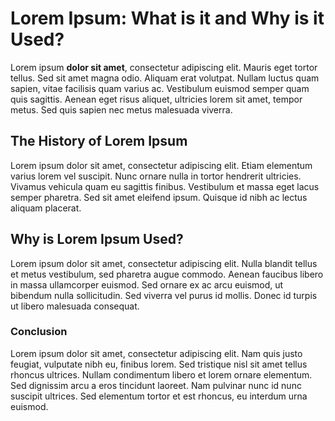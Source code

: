 # Lorem Ipsum: What is it and Why is it Used?

Lorem ipsum **dolor sit amet**, consectetur adipiscing elit. Mauris eget tortor tellus. Sed sit amet magna odio. Aliquam erat volutpat. Nullam luctus quam sapien, vitae facilisis quam varius ac. Vestibulum euismod semper quam quis sagittis. Aenean eget risus aliquet, ultricies lorem sit amet, tempor metus. Sed quis sapien nec metus malesuada viverra. 

## The History of Lorem Ipsum

Lorem ipsum dolor sit amet, consectetur adipiscing elit. Etiam elementum varius lorem vel suscipit. Nunc ornare nulla in tortor hendrerit ultricies. Vivamus vehicula quam eu sagittis finibus. Vestibulum et massa eget lacus semper pharetra. Sed sit amet eleifend ipsum. Quisque id nibh ac lectus aliquam placerat. 

## Why is Lorem Ipsum Used?

Lorem ipsum dolor sit amet, consectetur adipiscing elit. Nulla blandit tellus et metus vestibulum, sed pharetra augue commodo. Aenean faucibus libero in massa ullamcorper euismod. Sed ornare ex ac arcu euismod, ut bibendum nulla sollicitudin. Sed viverra vel purus id mollis. Donec id turpis ut libero malesuada consequat. 

### Conclusion

Lorem ipsum dolor sit amet, consectetur adipiscing elit. Nam quis justo feugiat, vulputate nibh eu, finibus lorem. Sed tristique nisl sit amet tellus rhoncus ultrices. Nullam condimentum libero et lorem ornare elementum. Sed dignissim arcu a eros tincidunt laoreet. Nam pulvinar nunc id nunc suscipit ultrices. Sed elementum tortor et est rhoncus, eu interdum urna euismod.
